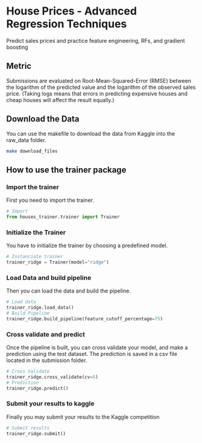 # House Prices - Advanced Regression Techniques

Predict sales prices and practice feature engineering, RFs, and gradient boosting

## Metric

Submissions are evaluated on Root-Mean-Squared-Error (RMSE) between the logarithm of the predicted value and the logarithm of the observed sales price. (Taking logs means that errors in predicting expensive houses and cheap houses will affect the result equally.)

## Download the Data

You can use the makefile to download the data from Kaggle into the raw_data folder.

```bash
make download_files
```

## How to use the trainer package

### Import the trainer

First you need to import the trainer.

```py
# Import
from houses_trainer.trainer import Trainer
```

### Initialize the Trainer

You have to initialize the trainer by choosing a predefined model.

```py
# Instanciate trainer
trainer_ridge = Trainer(model="ridge")
```

### Load Data and build pipeline

Then you can load the data and build the pipeline.

```py
# Load data
trainer_ridge.load_data()
# Build Pipeline
trainer_ridge.build_pipeline(feature_cutoff_percentage=75)
```

### Cross validate and predict

Once the pipeline is built, you can cross validate your model, and make a prediction using the test dataset.
The prediction is saved in a csv file located in the submission folder.

```py
# Cross Validate
trainer_ridge.cross_validate(cv=5)
# Prediction
trainer_ridge.predict()
```

### Submit your results to kaggle

Finally you may submit your results to the Kaggle competition

```py
# Submit results
trainer_ridge.submit()
```
